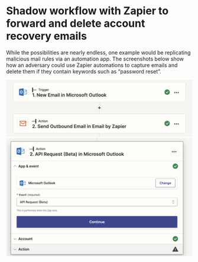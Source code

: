 # Shadow workflow with Zapier to forward and delete account recovery emails

While the possibilities are nearly endless, one example would be replicating malicious mail rules via an automation app. The screenshots below show how an adversary could use Zapier automations to capture emails and delete them if they contain keywords such as “password reset”.


![screenshot](zapier1.png)
![screenshot](zapier2.png)
